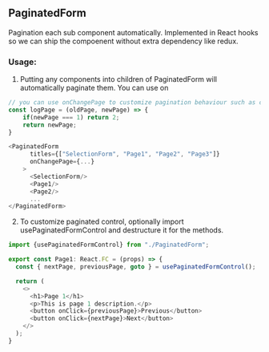 ## PaginatedForm
Pagination each sub component automatically.
Implemented in React hooks so we can ship the compoenent without extra dependency like redux.

### Usage:

1. Putting any components into children of PaginatedForm will automatically paginate them. You can use on
```typescript jsx
// you can use onChangePage to customize pagination behaviour such as conditionally skip page
const logPage = (oldPage, newPage) => {
    if(newPage === 1) return 2;
    return newPage;
}

<PaginatedForm
      titles={["SelectionForm", "Page1", "Page2", "Page3"]}
      onChangePage={...}
    >
      <SelectionForm/>
      <Page1/>
      <Page2/>
      ...
</PaginatedForm>
```

2. To customize paginated control, optionally import usePaginatedFormControl and destructure it for the methods. 
```typescript jsx
import {usePaginatedFormControl} from "./PaginatedForm";

export const Page1: React.FC = (props) => {
  const { nextPage, previousPage, goto } = usePaginatedFormControl();

  return (
    <>
      <h1>Page 1</h1>
      <p>This is page 1 description.</p>
      <button onClick={previousPage}>Previous</button>
      <button onClick={nextPage}>Next</button>
    </>
  );
}
```
